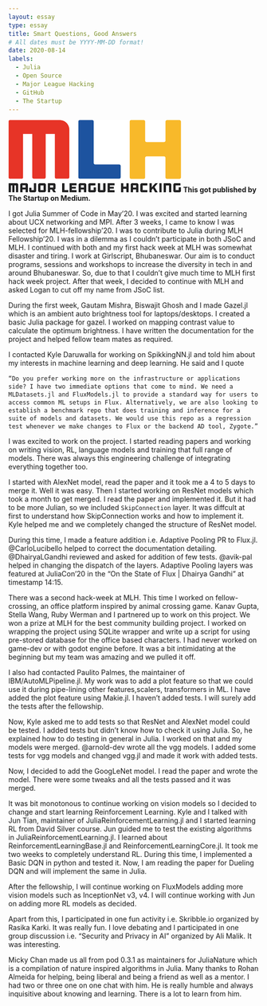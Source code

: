 ```yaml
---
layout: essay
type: essay
title: Smart Questions, Good Answers
# All dates must be YYYY-MM-DD format!
date: 2020-08-14
labels:
  - Julia
  - Open Source
  - Major League Hacking
  - GitHub
  - The Startup
---
```


<img class="ui medium left floated image" src="../images/mlh.png"> **This got published by **The Startup** on Medium.**

I got Julia Summer of Code in May’20. I was excited and started learning about UCX networking and MPI. After 3 weeks, I came to know I was selected for MLH-fellowship’20. I was to contribute to Julia during MLH Fellowship’20. I was in a dilemma as I couldn’t participate in both JSoC and MLH. I continued with both and my first hack week at MLH was somewhat disaster and tiring. I work at Girlscript, Bhubaneswar. Our aim is to conduct programs, sessions and workshops to increase the diversity in tech in and around Bhubaneswar. So, due to that I couldn’t give much time to MLH first hack week project. After that week, I decided to continue with MLH and asked Logan to cut off my name from JSoC list.

During the first week, Gautam Mishra, Biswajit Ghosh and I made Gazel.jl which is an ambient auto brightness tool for laptops/desktops. I created a basic Julia package for gazel. I worked on mapping contrast value to calculate the optimum brightness. I have written the documentation for the project and helped fellow team mates as required.

I contacted Kyle Daruwalla for working on SpikkingNN.jl and told him about my interests in machine learning and deep learning. He said and I quote

    “Do you prefer working more on the infrastructure or applications side? I have two immediate options that come to mind. We need a MLDatasets.jl and FluxModels.jl to provide a standard way for users to access common ML setups in Flux. Alternatively, we are also looking to establish a benchmark repo that does training and inference for a suite of models and datasets. We would use this repo as a regression test whenever we make changes to Flux or the backend AD tool, Zygote.”

I was excited to work on the project. I started reading papers and working on writing vision, RL, language models and training that full range of models. There was always this engineering challenge of integrating everything together too.

I started with AlexNet model, read the paper and it took me a 4 to 5 days to merge it. Well it was easy. Then I started working on ResNet models which took a month to get merged. I read the paper and implemented it. But it had to be more Julian, so we included ``SkipConnection`` layer. It was diffcult at first to understand how SkipConnection works and how to implement it. Kyle helped me and we completely changed the structure of ResNet model.

During this time, I made a feature addition i.e. Adaptive Pooling PR to Flux.jl. @CarloLucibello helped to correct the documentation detailing. @DhairyaLGandhi reviewed and asked for addition of few tests. @avik-pal helped in changing the dispatch of the layers. Adaptive Pooling layers was featured at JuliaCon’20 in the “On the State of Flux | Dhairya Gandhi” at timestamp 14:15.

There was a second hack-week at MLH. This time I worked on fellow-crossing, an office platform inspired by animal crossing game. Kanav Gupta, Stella Wang, Ruby Werman and I partnered up to work on this project. We won a prize at MLH for the best community building project. I worked on wrapping the project using SQLite wrapper and write up a script for using pre-stored database for the office based characters. I had never worked on game-dev or with godot engine before. It was a bit intimidating at the beginning but my team was amazing and we pulled it off.

I also had contacted Paulito Palmes, the maintainer of IBM/AutoMLPipeline.jl. My work was to add a plot feature so that we could use it during pipe-lining other features,scalers, transformers in ML. I have added the plot feature using Makie.jl. I haven’t added tests. I will surely add the tests after the fellowship.

Now, Kyle asked me to add tests so that ResNet and AlexNet model could be tested. I added tests but didn’t know how to check it using Julia. So, he explained how to do testing in general in Julia. I worked on that and my models were merged. @arnold-dev wrote all the vgg models. I added some tests for vgg models and changed vgg.jl and made it work with added tests.

Now, I decided to add the GoogLeNet model. I read the paper and wrote the model. There were some tweaks and all the tests passed and it was merged.

It was bit monotonous to continue working on vision models so I decided to change and start learning Reinforcement Learning. Kyle and I talked with Jun Tian, maintainer of JuliaReinforcementLearning.jl and I started learning RL from David Silver course. Jun guided me to test the existing algorithms in JuliaReinforcementLearning.jl. I learned about ReinforcementLearningBase.jl and ReinforcementLearningCore.jl. It took me two weeks to completely understand RL. During this time, I implemented a Basic DQN in python and tested it. Now, I am reading the paper for Dueling DQN and will implement the same in Julia.

After the fellowship, I will continue working on FluxModels adding more vision models such as InceptionNet v3, v4. I will continue working with Jun on adding more RL models as decided.

Apart from this, I participated in one fun activity i.e. Skribble.io organized by Rasika Karki. It was really fun. I love debating and I participated in one group discussion i.e. “Security and Privacy in AI” organized by Ali Malik. It was interesting.

Micky Chan made us all from pod 0.3.1 as maintainers for JuliaNature which is a compilation of nature inspired algorithms in Julia. Many thanks to Rohan Almeida for helping, being liberal and being a friend as well as a mentor. I had two or three one on one chat with him. He is really humble and always inquisitive about knowing and learning. There is a lot to learn from him.
